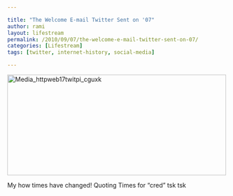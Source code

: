 ```yaml
---

title: "The Welcome E-mail Twitter Sent on '07"
author: rami
layout: lifestream 
permalink: /2010/09/07/the-welcome-e-mail-twitter-sent-on-07/
categories: [Lifestream]
tags: [twitter, internet-history, social-media]

---
```


<div class="posterous_bookmarklet_entry">
  <div class='p_embed p_image_embed'>
    <a href="http://139.59.20.41/wp-content/uploads/2011/12/media_httpweb17twitpi_cguxk-scaled1000.png"><img alt="Media_httpweb17twitpi_cguxk" height="230" src="http://139.59.20.41/wp-content/uploads/2011/12/media_httpweb17twitpi_cguxk-scaled1000.png?w=300" width="500" /></a>
  </div>
  
  <p />
  
  <p>
    My how times have changed! Quoting Times for &#8220;cred&#8221; tsk tsk
  </p>
</div>
